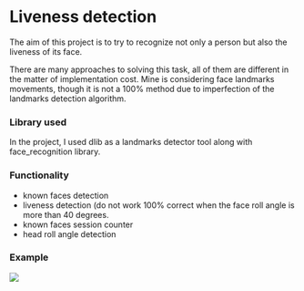 # Liveness detection

The aim of this project is to try to recognize not only a person but also the liveness of its face.

There are many approaches to solving this task, all of them are different in the matter of implementation cost. Mine is considering face landmarks movements, though it is not a 100% method due to imperfection of the landmarks detection algorithm.

### Library used

In the project, I used dlib as a landmarks detector tool along with face_recognition library.

### Functionality

- known faces detection
- liveness detection (do not work 100% correct when the face roll angle is more than 40 degrees. 
- known faces session counter
- head roll angle detection

### Example

![](images/example.gif)